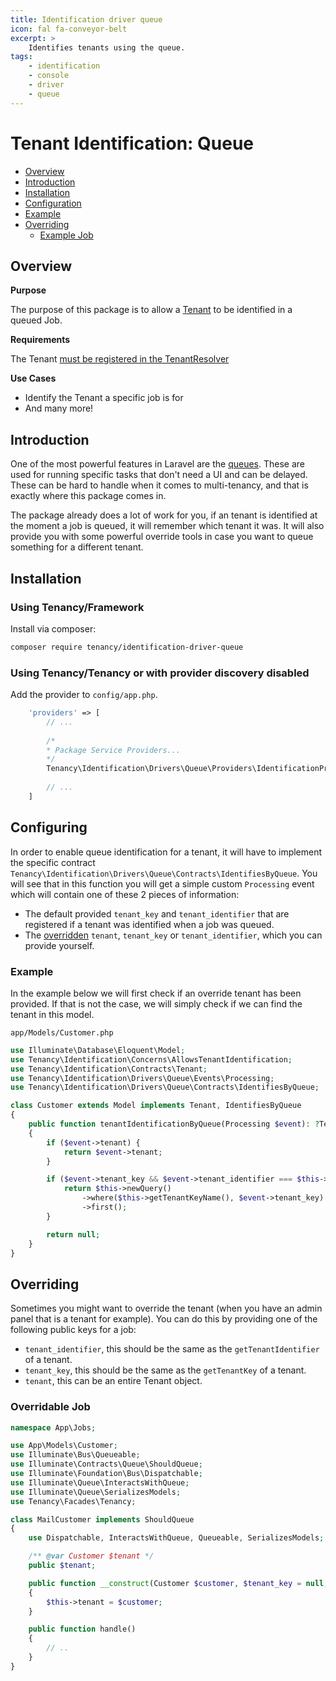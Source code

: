 ```yaml
---
title: Identification driver queue
icon: fal fa-conveyor-belt
excerpt: >
    Identifies tenants using the queue.
tags:
    - identification
    - console
    - driver
    - queue
---
```


# Tenant Identification: Queue

- [Overview](#overview)
- [Introduction](#introduction)
- [Installation](#installation)
- [Configuration](#configuration)
- [Example](#example)
- [Overriding](#overriding)
  - [Example Job](#example-job)

## Overview

**Purpose**

The purpose of this package is to allow a [Tenant](what-is-a-tenant) to be identified in a queued Job.

**Requirements**

The Tenant [must be registered in the TenantResolver](identification-general)

**Use Cases**

- Identify the Tenant a specific job is for
- And many more!

## Introduction

One of the most powerful features in Laravel are the [queues](https://laravel.com/docs/master/queues). These are used for running specific tasks that don't need a UI and can be delayed. These can be hard to handle when it comes to multi-tenancy, and that is exactly where this package comes in.

The package already does a lot of work for you, if an tenant is identified at the moment a job is queued, it will remember which tenant it was. It will also provide you with some powerful override tools in case you want to queue something for a different tenant.

## Installation

### Using Tenancy/Framework
Install via composer:
```bash
composer require tenancy/identification-driver-queue
```

### Using Tenancy/Tenancy or with provider discovery disabled
Add the provider to `config/app.php`.

```php
    'providers' => [
        // ...
        
        /*
        * Package Service Providers...
        */
        Tenancy\Identification\Drivers\Queue\Providers\IdentificationProvider::class,
        
        // ...
    ]
```

## Configuring
In order to enable queue identification for a tenant, it will have to implement the specific contract `Tenancy\Identification\Drivers\Queue\Contracts\IdentifiesByQueue`. You will see that in this function you will get a simple custom `Processing` event which will contain one of these 2 pieces of information:
- The default provided `tenant_key` and `tenant_identifier` that are registered if a tenant was identified when a job was queued.
- The [overridden](#overriding) `tenant`, `tenant_key` or `tenant_identifier`, which you can provide yourself.

### Example
In the example below we will first check if an override tenant has been provided. If that is not the case, we will simply check if we can find the tenant in this model.

`app/Models/Customer.php`
```php
use Illuminate\Database\Eloquent\Model;
use Tenancy\Identification\Concerns\AllowsTenantIdentification;
use Tenancy\Identification\Contracts\Tenant;
use Tenancy\Identification\Drivers\Queue\Events\Processing;
use Tenancy\Identification\Drivers\Queue\Contracts\IdentifiesByQueue;

class Customer extends Model implements Tenant, IdentifiesByQueue
{
    public function tenantIdentificationByQueue(Processing $event): ?Tenant
    {
        if ($event->tenant) {
            return $event->tenant;
        }

        if ($event->tenant_key && $event->tenant_identifier === $this->getTenantIdentifier()) {
            return $this->newQuery()
                ->where($this->getTenantKeyName(), $event->tenant_key)
                ->first();
        }

        return null;
    }
} 
```

## Overriding

Sometimes you might want to override the tenant (when you have an admin panel that is a tenant for example). You can do this by providing one of the following public keys for a job:

- `tenant_identifier`, this should be the same as the `getTenantIdentifier` of a tenant.
- `tenant_key`, this should be the same as the `getTenantKey` of a tenant.
- `tenant`, this can be an entire Tenant object.

### Overridable Job

```php
namespace App\Jobs;

use App\Models\Customer;
use Illuminate\Bus\Queueable;
use Illuminate\Contracts\Queue\ShouldQueue;
use Illuminate\Foundation\Bus\Dispatchable;
use Illuminate\Queue\InteractsWithQueue;
use Illuminate\Queue\SerializesModels;
use Tenancy\Facades\Tenancy;

class MailCustomer implements ShouldQueue
{
    use Dispatchable, InteractsWithQueue, Queueable, SerializesModels;

    /** @var Customer $tenant */
    public $tenant;

    public function __construct(Customer $customer, $tenant_key = null, string $tenant_identifier = null)
    {
        $this->tenant = $customer;
    }

    public function handle()
    {
        // ..
    }
}

```
